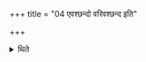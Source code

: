 +++
title = "04 एवश्छन्दो वरिवश्छन्द इति"

+++

<details><summary>थिते</summary>

एवश्छन्दो वरिवश्छन्द इति चत्वारिंशतं विराजो दशदश प्रतिदिश मक्ष्णया ४
</details>
